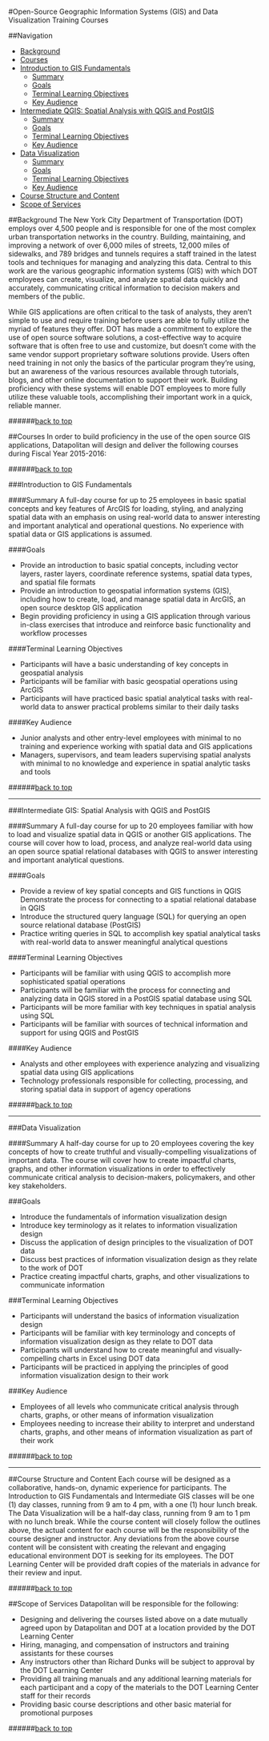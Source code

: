 <a id="top"></a>
#Open-Source Geographic Information Systems (GIS) and Data Visualization Training Courses

##Navigation
+ [Background](#background)
+ [Courses](#courses)
+ [Introduction to GIS Fundamentals](#intro-gis)
	+ [Summary](#intro-sum)
	+ [Goals](#intro-goals)
	+ [Terminal Learning Objectives](#intro-tlo)
	+ [Key Audience](#intro-aud)
+ [Intermediate QGIS: Spatial Analysis with QGIS and PostGIS](#intermediate-qgis)
	+ [Summary](#intermediate-sum)
	+ [Goals](#intermediate-goals)
	+ [Terminal Learning Objectives](#intermediate-tlo)
	+ [Key Audience](#intermediate-aud)
+ [Data Visualization](#data-vis)
	+ [Summary](#data-vis-sum)
	+ [Goals](#data-vis-goals)
	+ [Terminal Learning Objectives](#data-vis-tlo)
	+ [Key Audience](#data-vis-aud)
+ [Course Structure and Content](#course-struct)
+ [Scope of Services](#scope-services)

<a id="background"></a>
##Background
The New York City Department of Transportation (DOT) employs over 4,500 people and is responsible for one of the most complex urban transportation networks in the country. Building, maintaining, and improving a network of over 6,000 miles of streets, 12,000 miles of sidewalks, and 789 bridges and tunnels requires a staff trained in the latest tools and techniques for managing and analyzing this data. Central to this work are the various geographic information systems (GIS) with which DOT employees can create, visualize, and analyze spatial data quickly and accurately, communicating critical information to decision makers and members of the public.

While GIS applications are often critical to the task of analysts, they aren’t simple to use and require training before users are able to fully utilize the myriad of features they offer. DOT has made a commitment to explore the use of open source software solutions, a cost-effective way to acquire software that is often free to use and customize, but doesn’t come with the same vendor support proprietary software solutions provide. Users often need training in not only the basics of the particular program they’re using, but an awareness of the various resources available through tutorials, blogs, and other online documentation to support their work. Building proficiency with these systems will enable DOT employees to more fully utilize these valuable tools, accomplishing their important work in a quick, reliable manner. 

######[back to top](#top)

<a id="courses"></a>
##Courses
In order to build proficiency in the use of the open source GIS applications, Datapolitan will design and deliver the following courses during Fiscal Year 2015-2016:

######[back to top](#top)

<a id="intro-gis"></a>
###Introduction to GIS Fundamentals

<a id="intro-sum"></a>
####Summary
A full-day course for up to 25 employees in basic spatial concepts and key features of ArcGIS for loading, styling, and analyzing spatial data with an emphasis on using real-world data to answer interesting and important analytical and operational questions. No experience with spatial data or GIS applications is assumed.

<a id="intro-goals"></a>
####Goals
+ Provide an introduction to basic spatial concepts, including vector layers, raster layers, coordinate reference systems, spatial data types, and spatial file formats
+ Provide an introduction to geospatial information systems (GIS), including how to create, load, and manage spatial data in ArcGIS, an open source desktop GIS application
+ Begin providing proficiency in using a GIS application through various in-class exercises that introduce and reinforce basic functionality and workflow processes

<a id="intro-tlo"></a>
####Terminal Learning Objectives
+ Participants will have a basic understanding of key concepts in geospatial analysis
+ Participants will be familiar with basic geospatial operations using ArcGIS
+ Participants will have practiced basic spatial analytical tasks with real-world data to answer practical problems similar to their daily tasks

<a id="intro-aud"></a>
####Key Audience
+ Junior analysts and other entry-level employees with minimal to no training and experience working with spatial data and GIS applications
+ Managers, supervisors, and team leaders supervising spatial analysts with minimal to no knowledge and experience in spatial analytic tasks and tools

######[back to top](#top)

- - - 

<a id="intermediate-qgis"></a>
###Intermediate GIS: Spatial Analysis with QGIS and PostGIS

<a id="intermediate-sum"></a>
####Summary
A full-day course for up to 20 employees familiar with how to load and visualize spatial data in QGIS or another GIS applications. The course will cover how to load, process, and analyze real-world data using an open source spatial relational databases with QGIS to answer interesting and important analytical questions.

<a id="intermediate-goals"></a>
####Goals
+ Provide a review of key spatial concepts and GIS functions in QGIS
Demonstrate the process for connecting to a spatial relational database in QGIS
+ Introduce the structured query language (SQL) for querying an open source relational database (PostGIS)
+ Practice writing queries in SQL to accomplish key spatial analytical tasks with real-world data to answer meaningful analytical questions

<a id="intermediate-tlo"></a>
####Terminal Learning Objectives
+ Participants will be familiar with using QGIS to accomplish more sophisticated spatial operations
+ Participants will be familiar with the process for connecting and analyzing data in QGIS stored in a PostGIS spatial database using SQL
+ Participants will be more familiar with key techniques in spatial analysis using SQL
+ Participants will be familiar with sources of technical information and support for using QGIS and PostGIS

<a id="intermediate-aud"></a>
####Key Audience
+ Analysts and other employees with experience analyzing and visualizing spatial data using GIS applications
+ Technology professionals responsible for collecting, processing, and storing spatial data in support of agency operations

######[back to top](#top)

- - -

<a id="data-vis"></a>
###Data Visualization

<a id="data-vis-sum"></a>
####Summary
A half-day course for up to 20 employees covering the key concepts of how to create truthful and visually-compelling visualizations of important data. The course will cover how to create impactful charts, graphs, and other information visualizations in order to effectively communicate critical analysis to decision-makers, policymakers, and other key stakeholders.

<a id="data-vis-goals"></a>
###Goals
+ Introduce the fundamentals of information visualization design
+ Introduce key terminology as it relates to information visualization design
+ Discuss the application of design principles to the visualization of DOT data
+ Discuss best practices of information visualization design as they relate to the work of DOT
+ Practice creating impactful charts, graphs, and other visualizations to communicate information 

<a id="data-vis-tlo"></a>
###Terminal Learning Objectives
+ Participants will understand the basics of information visualization design
+ Participants will be familiar with key terminology and concepts of information visualization design as they relate to DOT data 
+ Participants will understand how to create meaningful and visually-compelling charts in Excel using DOT data
+ Participants will be practiced in applying the principles of good information visualization design to their work

<a id="data-vis-aud"></a>
###Key Audience
+ Employees of all levels who communicate critical analysis through charts, graphs, or other means of information visualization
+ Employees needing to increase their ability to interpret and understand charts, graphs, and other means of information visualization as part of their work

######[back to top](#top)

- - - 

<a id="course-struct"></a>
##Course Structure and Content
Each course will be designed as a collaborative, hands-on, dynamic experience for participants. The Introduction to GIS Fundamentals and Intermediate GIS classes will be one (1) day classes, running from 9 am to 4 pm, with a one (1) hour lunch break. The Data Visualization will be a half-day class, running from 9 am to 1 pm with no lunch break. While the course content will closely follow the outlines above, the actual content for each course will be the responsibility of the course designer and instructor. Any deviations from the above course content will be consistent with creating the relevant and engaging educational environment DOT is seeking for its employees. The DOT Learning Center will be provided draft copies of the materials in advance for their review and input.

######[back to top](#top)

<a id="scope-services"></a>
##Scope of Services
Datapolitan will be responsible for the following:

+ Designing and delivering the courses listed above on a date mutually agreed upon by Datapolitan and DOT at a location provided by the DOT Learning Center
+ Hiring, managing, and compensation of instructors and training assistants for these courses
+ Any instructors other than Richard Dunks will be subject to approval by the DOT Learning Center
+ Providing all training manuals and any additional learning materials for each participant and a copy of the materials to the DOT Learning Center staff for their records
+ Providing basic course descriptions and other basic material for promotional purposes

######[back to top](#top)